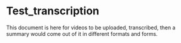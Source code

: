 # Test_transcription
This document is here for videos to be uploaded, transcribed, then a summary would come out of it in different formats and forms.
